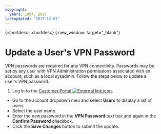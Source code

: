 ```yaml
---
copyright:
  years: 1994, 2017
lastupdated: "2017-12-01"
---
```


{:shortdesc: .shortdesc}
{:new_window: target="_blank"}

# Update a User's VPN Password

VPN passwords are required for any VPN connectivity. Passwords may be set by any user with VPN Administration permissions associated with an account, such as a local sysadmin. Follow the steps below to update a user’s VPN password.

1. Log in to the [Customer Portal ![External link icon](../../icons/launch-glyph.svg "External link icon")](https://control.softlayer.com/).
* Go to the account dropdown meu and select **Users** to display a list of users.
* Select the user name.
* Enter the new password in the **VPN Password** text box and again in the **Confirm Password** checkbox.
* Click the **Save Changes** button to submit the update.
